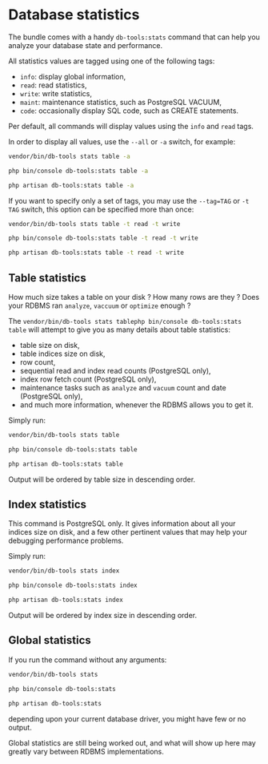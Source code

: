 # Database statistics

The bundle comes with a handy `db-tools:stats` command that can help you analyze
your database state and performance.

All statistics values are tagged using one of the following tags:

  - `info`: display global information,
  - `read`: read statistics,
  - `write`: write statistics,
  - `maint`: maintenance statistics, such as PostgreSQL VACUUM,
  - `code`: occasionally display SQL code, such as CREATE statements.

Per default, all commands will display values using the `info` and `read` tags.

In order to display all values, use the `--all` or `-a` switch, for example:

<div class="standalone">

```sh
vendor/bin/db-tools stats table -a
```

</div>
<div class="symfony">

```sh
php bin/console db-tools:stats table -a
```

</div>
<div class="laravel">

```sh
php artisan db-tools:stats table -a
```

</div>

If you want to specify only a set of tags, you may use the `--tag=TAG` or
`-t TAG` switch, this option can be specified more than once:

<div class="standalone">

```sh
vendor/bin/db-tools stats table -t read -t write
```

</div>
<div class="symfony">

```sh
php bin/console db-tools:stats table -t read -t write
```

</div>
<div class="laravel">

```sh
php artisan db-tools:stats table -t read -t write
```

</div>

## Table statistics

How much size takes a table on your disk ? How many rows are they ? Does your
RDBMS ran `analyze`, `vaccuum` or `optimize` enough ?

The <span class="standalone">`vendor/bin/db-tools stats table`</span><span class="symfony">`php bin/console db-tools:stats table`</span> will attempt to give you as many details about table statistics:

 - table size on disk,
 - table indices size on disk,
 - row count,
 - sequential read and index read counts (PostgreSQL only),
 - index row fetch count (PostgreSQL only),
 - maintenance tasks such as `analyze` and `vacuum` count and date (PostgreSQL only),
 - and much more information, whenever the RDBMS allows you to get it.

Simply run:

<div class="standalone">

```sh
vendor/bin/db-tools stats table
```

</div>
<div class="symfony">

```sh
php bin/console db-tools:stats table
```

</div>
<div class="laravel">

```sh
php artisan db-tools:stats table
```

</div>

Output will be ordered by table size in descending order.

## Index statistics

This command is PostgreSQL only. It gives information about all your indices
size on disk, and a few other pertinent values that may help your debugging
performance problems.

Simply run:

<div class="standalone">

```sh
vendor/bin/db-tools stats index
```

</div>
<div class="symfony">

```sh
php bin/console db-tools:stats index
```

</div>
<div class="laravel">

```sh
php artisan db-tools:stats index
```

</div>

Output will be ordered by index size in descending order.

## Global statistics

If you run the command without any arguments:

<div class="standalone">

```sh
vendor/bin/db-tools stats
```

</div>
<div class="symfony">

```sh
php bin/console db-tools:stats
```

</div>
<div class="laravel">

```sh
php artisan db-tools:stats
```

</div>

depending upon your current database driver, you might have few or no output.

Global statistics are still being worked out, and what will show up here
may greatly vary between RDBMS implementations.
